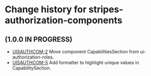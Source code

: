 # Change history for stripes-authorization-components

## (1.0.0 IN PROGRESS)

* [UISAUTHCOM-2](https://folio-org.atlassian.net/browse/UISAUTHCOM-2) Move component CapabilitiesSection from ui-authorization-roles.
* [UISAUTHCOM-5](https://folio-org.atlassian.net/browse/UISAUTHCOM-5) Add formatter to highlight unique values in CapabilitySection.
